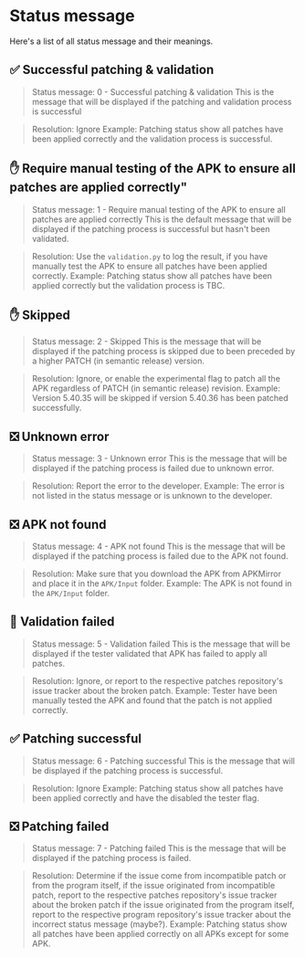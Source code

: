 # Status message
Here's a list of all status message and their meanings.

## ✅ Successful patching & validation
> Status message: 0 - Successful patching & validation
This is the message that will be displayed if the patching and validation process is successful

>Resolution: Ignore
>Example: Patching status show all patches have been applied correctly and the validation process is successful.

## ✋ Require manual testing of the APK to ensure all patches are applied correctly"
> Status message: 1 - Require manual testing of the APK to ensure all patches are applied correctly
This is the default message that will be displayed if the patching process is successful but hasn't been validated.

>Resolution: Use the `validation.py` to log the result, if you have manually test the APK to ensure all patches have been applied correctly.
>Example: Patching status show all patches have been applied correctly but the validation process is TBC.

## ✋ Skipped
> Status message: 2 - Skipped
This is the message that will be displayed if the patching process is skipped due to been preceded by a higher PATCH (in semantic release) version.

>Resolution: Ignore, or enable the experimental flag to patch all the APK regardless of PATCH (in semantic release) revision.
>Example: Version 5.40.35 will be skipped if version 5.40.36 has been patched successfully.

## ❎ Unknown error
> Status message: 3 - Unknown error
This is the message that will be displayed if the patching process is failed due to unknown error.

>Resolution: Report the error to the developer.
>Example: The error is not listed in the status message or is unknown to the developer.

## ❎ APK not found
> Status message: 4 - APK not found
This is the message that will be displayed if the patching process is failed due to the APK not found.

>Resolution: Make sure that you download the APK from APKMirror and place it in the `APK/Input` folder.
>Example: The APK is not found in the `APK/Input` folder.

## 🙅 Validation failed
> Status message: 5 - Validation failed
This is the message that will be displayed if the tester validated that APK has failed to apply all patches.

>Resolution: Ignore, or report to the respective patches repository's issue tracker about the broken patch.
>Example: Tester have been manually tested the APK and found that the patch is not applied correctly.

## ✅ Patching successful
> Status message: 6 - Patching successful
This is the message that will be displayed if the patching process is successful.

>Resolution: Ignore
>Example: Patching status show all patches have been applied correctly and have the disabled the tester flag.

## ❎ Patching failed
> Status message: 7 - Patching failed
This is the message that will be displayed if the patching process is failed.

>Resolution: Determine if the issue come from incompatible patch or from the program itself,
>             if the issue originated from incompatible patch, report to the respective patches repository's issue tracker about the broken patch
>             if the issue originated from the program itself, report to the respective program repository's issue tracker about the incorrect status message (maybe?).
>Example: Patching status show all patches have been applied correctly on all APKs except for some APK.